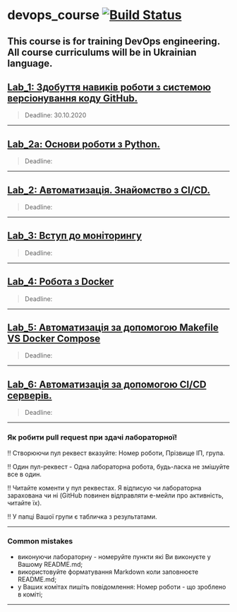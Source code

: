 # devops_course [![Build Status](https://travis-ci.org/BobasB/devops_course.svg?branch=master)](https://travis-ci.org/BobasB/devops_course)
This course is for training DevOps engineering. 
All course curriculums will be in Ukrainian language.
---
## [Lab_1: Здобуття навиків роботи з системою версіонування коду GitHub.](https://github.com/BobasB/devops_course/tree/master/lab1) 
> Deadline: 30.10.2020
---
## [Lab_2a: Основи роботи з Python.](https://github.com/BobasB/devops_course/tree/master/lab2a)
> Deadline: 
---
## [Lab_2: Автоматизація. Знайомство з CI/CD.](https://github.com/BobasB/devops_course/tree/master/lab2)
> Deadline: 
---
## [Lab_3: Вступ до моніторингу](https://github.com/BobasB/devops_course/tree/master/lab3)
> Deadline: 
---
## [Lab_4: Робота з Docker](https://github.com/BobasB/devops_course/tree/master/lab4)
> Deadline: 
---
## [Lab_5: Автоматизація за допомогою Makefile VS Docker Compose](https://github.com/BobasB/devops_course/tree/master/lab5)
> Deadline: 
---
## [Lab_6: Автоматизація за допомогою CI/CD серверів.](https://github.com/BobasB/devops_course/tree/master/lab6)
> Deadline:
---
### Як робити pull request при здачі лабораторної!
:bangbang: Створюючи пул реквест вказуйте: Номер роботи, Прізвище ІП, група.

:bangbang: Один пул-реквест - Одна лабораторна робота, будь-ласка не змішуйте все в один.

:bangbang: Читайте коменти у пул реквестах. Я відписую чи лабораторна зарахована чи ні (GitHub повинен відправляти е-мейли про активність, читайте їх).

:bangbang: У папці Вашої групи є табличка з результатами.

---
### Common mistakes
- виконуючи лабораторну - номеруйте пункти які Ви виконуєте у Вашому README.md;
- використовуйте форматування Markdown коли заповнюєте README.md;
- у Ваших комітах пишіть повідомлення: Номер роботи - що зроблено в коміті;
___
